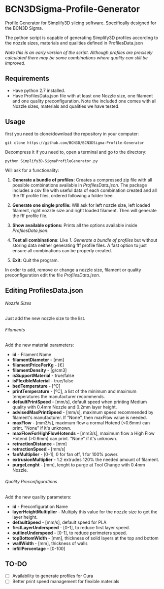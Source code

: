 # BCN3DSigma-Profile-Generator
Profile Generator for Simplify3D slicing software. Specifically designed for the BCN3D Sigma.

The python script is capable of generating Simplify3D profiles according to the nozzle sizes, materials and qualities defined in ProfilesData.json

*Note this is an early version of the script. Although profiles are precisely calculated there may be some combinations where quality can still be improved.*

## Requirements

- Have python 2.7 installed.
- Have ProfilesData.json file with at least one Nozzle size, one filament and one quality preconfiguration. Note the included one comes with all Nozzle sizes, materials and qualities we have tested.

## Usage

first you need to clone/download the repository in your computer:

`git clone https://github.com/BCN3D/BCN3DSigma-Profile-Generator`

Decompress it if you need to, open a terminal and go to the directory:

`python Simplify3D-SigmaProfileGenerator.py`

Will ask for a functionality:

1. **Generate a bundle of profiles:** Creates a compressed zip file with all possible combinations available in *ProfilesData.json*. The package includes a csv file with useful data of each combination created and all the fff profile files, ordered following a folder tree.

2. **Generate one single profile:** Will ask for left nozzle size, left loaded filament, right nozzle size and right loaded filament. Then will generate the fff profile file.

3. **Show available options:** Prints all the options available inside *ProfilesData.json*.

4. **Test all combinations:** Like *1. Generate a bundle of profiles* but without storing data neither generating fff profile files. A fast option to just ensure all combinations can be properly created.

5. **Exit:** Quit the program.

In order to add, remove or change a nozzle size, filament or quality preconfiguration edit the file *ProfilesData.json*.

## Editing ProfilesData.json

###### Nozzle Sizes
Just add the new nozzle size to the list.

###### Filaments
Add the new material parameters:
* **id** - Filament Name
* **filamentDiameter** - [mm]
* **filamentPricePerKg** - [€]
* **filamentDensity** - [g/cm3]
* **isSupportMaterial** - true/false
* **isFlexibleMaterial** - true/false
* **bedTemperature** - [ºC]
* **printTemperature** - [ºC], a list of the minimum and maximum temperatures the manufacturer recommends.
* **defaultPrintSpeed** - [mm/s], default speed when printing Medium quality with 0.4mm Nozzle and 0.2mm layer height.
* **advisedMaxPrintSpeed** - [mm/s], maximum speed recommended by filament's manufacturer. If "None", then maxFlow value is needed.
* **maxFlow** - [mm3/s], maximum flow a normal Hotend (<0.6mm) can print. "None" if it's unknown.
* **maxFlowForHighFlowHotends** - [mm3/s], maximum flow a High Flow Hotend (>0.6mm) can print. "None" if it's unknown.
* **retractionDistance** - [mm]
* **retractionSpeed** - [mm/s]
* **fanMultiplier** - [0-1], 0 for fan off, 1 for 100% power.
* **extrusionMultiplier** - 1.2 extrudes 120% the needed amount of filament.
* **purgeLenght** - [mm], lenght to purge at Tool Change with 0.4mm Nozzle.

###### Quality Preconfigurations
Add the new quality parameters:
* **id** - Preconfiguration Name
* **layerHeightMultiplier** - Multiply this value for the nozzle size to get the layer height.
* **defaultSpeed** - [mm/s], default speed for PLA
* **firstLayerUnderspeed** - [0-1], to reduce first layer speed.
* **outlineUnderspeed** - [0-1], to reduce perimeters speed.
* **topBottomWidth** - [mm], thickness of solid layers at the top and bottom
* **wallWidth** - [mm], thickness of walls
* **infillPercentage** - [0-100]

## TO-DO

- [ ] Availability to generate profiles for Cura
- [ ] Better print speed management for flexible materials
